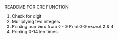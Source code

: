 READDME FOR ORE FUNCTION
1. Check for digit
2. Multiplying two integers
3. Printing numbers from 0 - 9
Print 0-9 except 2 & 4
5. Printing 0-14 ten times
